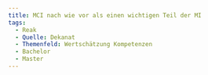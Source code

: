 ```yaml
---
title: MCI nach wie vor als einen wichtigen Teil der MI
tags:
  - Reak
  - Quelle: Dekanat
  - Themenfeld: Wertschätzung Kompetenzen
  - Bachelor
  - Master
---
```


